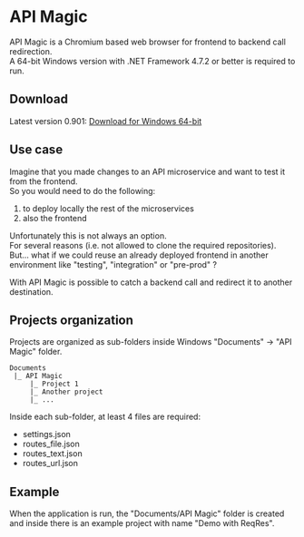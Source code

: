 # API Magic

API Magic is a Chromium based web browser for frontend to backend call redirection.\
A 64-bit Windows version with .NET Framework 4.7.2 or better is required to run.

## Download

Latest version 0.901: [Download for Windows 64-bit](https://github.com/lucianoaibar/API-Magic/releases/latest)

## Use case

Imagine that you made changes to an API microservice and want to test it from the frontend.\
So you would need to do the following:
1. to deploy locally the rest of the microservices
2. also the frontend

Unfortunately this is not always an option.\
For several reasons (i.e. not allowed to clone the required repositories).\
But... what if we could reuse an already deployed frontend in another environment like "testing", "integration" or "pre-prod" ?

With API Magic is possible to catch a backend call and redirect it to another destination.

## Projects organization

Projects are organized as sub-folders inside Windows "Documents" -> "API Magic" folder.

```
Documents
 |_ API Magic
     |_ Project 1
     |_ Another project
     |_ ...
```

Inside each sub-folder, at least 4 files are required:

* settings.json
* routes_file.json
* routes_text.json
* routes_url.json

## Example

When the application is run, the "Documents/API Magic" folder is created and inside there is an example project with name "Demo with ReqRes".
